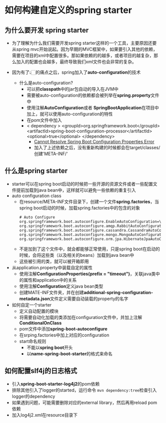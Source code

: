 # 如何构建自定义的spring starter

## 为什么要开发 spring starter

* 为了理解为什么我们需要开发spring starter这样的一个工具，主要原因还要从spring mvc开始说起。因为早期的MVC框架中，如果要引入其他的依赖，需要在项目的xml中配置很多。那如果依赖的的越多，或者项目的越复杂，那么加入的配置也会越多，最终导致我们xml文件也会非常的复杂。

* 因为有了👆🏻的痛点之后，spring加入了**auto-configuration**的技术
  * 什么是auto-configuration?
    * 可以把**classpath**中的jar包自动的导入在JVM中
    * 需要被auto-configuration的依赖都会被列举在**spring.property**文件中
    * 使用注解**AutoConfiguration**或者 **SpringBootApplication**在项目中加上，就可以使用auto-configuration的特性
    * 在pom文件中加入
    * &lt; dependency &gt;
            &lt;groupId&gt;org.springframework.boot&lt;/groupId&gt;
            &lt;artifactId&gt;spring-boot-configuration-processor&lt;/artifactId&gt;
            &lt;optional&gt;true&lt;/optional&gt;
        &lt;/dependency&gt;
      * [Cannot Resolve Spring Boot Configuration Properties Error](https://www.baeldung.com/intellij-resolve-spring-boot-configuration-properties)
      * 加入了上述依赖之后，没有重新构建的时候都会在target/classes/创建'META-INF/'

## 什么是spring starter
* starter可以在spring boot启动的时候把一些开源的资源文件或者一些配置文件提前加载到java bean中，这样就可以避免一些依赖的重复引入
* auto configuration class
  * 在resource/META-INF文件目录下，创建一个文件**spring.factories**，当spring boot启动的时候，加载spring.factories中的包含的对象
    ``` 
    # Auto Configure
    org.springframework.boot.autoconfigure.EnableAutoConfiguration=\
    org.springframework.boot.autoconfigure.amqp.RabbitAutoConfiguration,\
    org.springframework.boot.autoconfigure.cassandra.CassandraAutoConfiguration,\
    org.springframework.boot.autoconfigure.mongo.MongoAutoConfiguration,\
    org.springframework.boot.autoconfigure.orm.jpa.HibernateJpaAutoConfiguration
    ```
  * 不是加到了这个文件中，就会都能够正常使用，只是spring boot在启动的时候，会将这些类（以及相关的beans）加载到java bean中
  * 这些被引用的类，就可以被开箱即用
* 从application.property中装载自定的属性
  * 使用注解**ConfigurationProperties(prefix = "timeout")**，关联java类中的属性和application中的关系
  * 使用注解**Configuration**定义java bean类型
  * 创建MATE-INF文件夹，并在创建**additional-spring-configuration-metadata.json**文件定义需要自动装载的property的名字
* 如何自定一个starter
  * 定义自动配置的模块
  * 将需要自动化加载的类添加在configuration文件中，并加上注解**ConditionalOnClass**
  * pom文件中添加**spring-boot-autoconfigure**
  * 在srping.factories中加上对应的configuration
  * start命名规则
    * 不能以**spring boot**开头
    * 以**name-spring-boot-starter**的格式来命名

## 如何配置slf4j的日志格式
* 引入**spring-boot-starter-log4j2**的pom依赖
* 排除其他引入了logger的started，运行命令 ```mvn dependency:tree```检查引入logger的dependency
* 如果遇到问题，可能需要删除对应的external library，然后再用reload pom依赖
* 加入log4j2.xml在resource目录下
